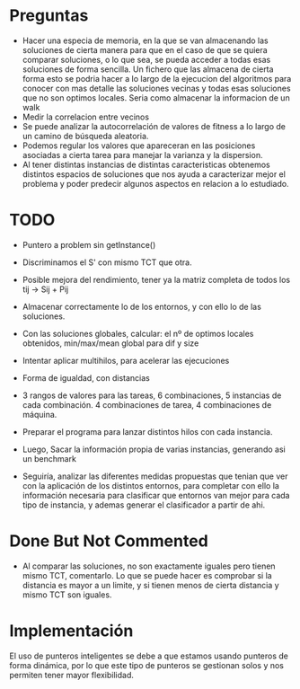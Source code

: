 # Preguntas
- Hacer una especia de memoria, en la que se van almacenando las soluciones de cierta manera para que en el caso de que se quiera comparar soluciones, o lo que sea, se pueda acceder a todas esas soluciones de forma sencilla. Un fichero que las almacena de cierta forma esto se podria hacer a lo largo de la ejecucion del algoritmos para conocer con mas detalle las soluciones vecinas y todas esas soluciones que no son optimos locales. Seria como almacenar la informacion de un walk
- Medir la correlacion entre vecinos
- Se puede analizar la autocorrelación de valores de fitness a lo largo de un camino de búsqueda aleatoria.
- Podemos regular los valores que apareceran en las posiciones asociadas a cierta tarea para manejar la varianza y la dispersion.
- Al tener distintas instancias de distintas caracteristicas obtenemos distintos espacios de soluciones que nos ayuda a caracterizar mejor el problema y poder predecir algunos aspectos en relacion a lo estudiado.
# TODO
- Puntero a problem sin getInstance()
- Discriminamos el S' con mismo TCT que otra.
- Posible mejora del rendimiento, tener ya la matriz completa de todos los tij -> Sij + Pij

- Almacenar correctamente lo de los entornos, y con ello lo de las soluciones. 
- Con las soluciones globales, calcular: el nº de optimos locales obtenidos, min/max/mean global para dif y size
- Intentar aplicar multihilos, para acelerar las ejecuciones
- Forma de igualdad, con distancias
- 3 rangos de valores para las tareas, 6 combinaciones, 5 instancias de cada combinación. 4 combinaciones de tarea, 4 combinaciones de máquina.

- Preparar el programa para lanzar distintos hilos con cada instancia.
- Luego, Sacar la información propia de varias instancias, generando asi un benchmark
- Seguiría, analizar las diferentes medidas propuestas que tenian que ver con la aplicación de los distintos entornos, para completar con ello la información necesaria para clasificar que entornos van mejor para cada tipo de instancia, y ademas generar el clasificador a partir de ahi.

# Done But Not Commented
- Al comparar las soluciones, no son exactamente iguales pero tienen mismo TCT, comentarlo. Lo que se puede hacer es comprobar si la distancia es mayor a un limite, y si tienen menos de cierta distancia y mismo TCT son iguales.

# Implementación

El uso de punteros inteligentes se debe a que estamos usando punteros de forma dinámica, por lo que este tipo de punteros se gestionan solos y nos permiten tener mayor flexibilidad.